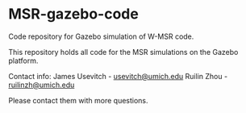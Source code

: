 # MSR-gazebo-code
Code repository for Gazebo simulation of W-MSR code.

This repository holds all code for the MSR simulations on the Gazebo platform.

Contact info:
  James Usevitch - usevitch@umich.edu
  Ruilin Zhou - ruilinzh@umich.edu

Please contact them with more questions.
